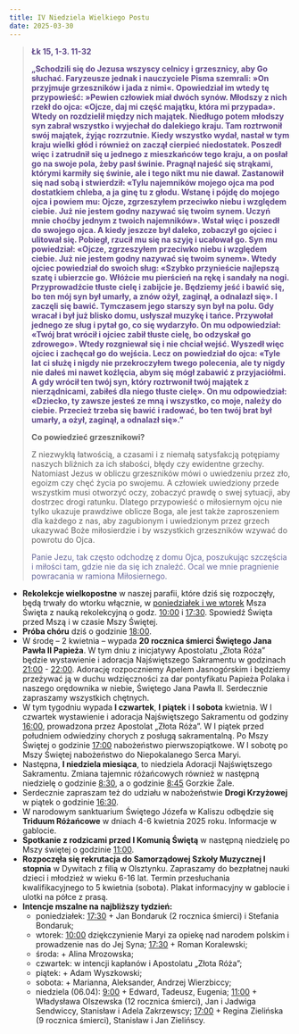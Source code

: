 ```yaml
---
title: IV Niedziela Wielkiego Postu
date: 2025-03-30
---
```


> **<span style="color: #5D4587;">Łk 15, 1-3. 11-32 </span>**
>
> **<span style="color: #5D4587;">„Schodzili się do Jezusa wszyscy celnicy i grzesznicy, aby Go słuchać. Faryzeusze jednak i nauczyciele Pisma szemrali: »On przyjmuje grzeszników i jada z nimi«. Opowiedział im wtedy tę przypowieść: »Pewien człowiek miał dwóch synów. Młodszy z nich rzekł do ojcа: «Ојcze, daj mi część majątku, która mi przypada». Wtedy on rozdzielił między nich majątek. Niedługo potem młodszy syn zabrał wszystko i wyjechał do dalekiego kraju. Tam roztrwonił swój majątek, żyjąc rozrzutnie. Kiedy wszystko wydał, nastał w tym kraju wielki głód i również on zaczął cierpieć niedostatek. Poszedł więc i zatrudnił się u jednego z mieszkańców tego kraju, a on posłał go na swoje pola, żeby pasł świnie. Pragnął najeść się strąkami, którymi karmiły się świnie, ale i tego nikt mu nie dawał. Zastanowił się nad sobą i stwierdził: «Tylu najemników mojego ojca ma pod dostatkiem chleba, a ja ginę tu z głodu. Wstanę i pójdę do mojego ojca i powiem mu: Ojcze, zgrzeszyłem przeciwko niebu i względem ciebie. Już nie jestem godny nazywać się twoim synem. Uczyń mnie choćby jednym z twoich najemników». Wstał więc i poszedł do swojego ojca. A kiedy jeszcze był daleko, zobaczył go ojciec i ulitował się. Pobiegł, rzucił mu się na szyję i ucałował go. Syn mu powiedział: «Ojcze, zgrzeszyłem przeciwko niebu i względem ciebie. Już nie jestem godny nazywać się twoim synem». Wtedy ojciec powiedział do swoich sług: «Szybko przynieście najlepszą szatę i ubierzcie go. Włóżcie mu pierścień na rękę i sandały na nogi. Przyprowadźcie tłuste cielę i zabijcie je. Będziemy jeść i bawić się, bo ten mój syn był umarły, a znów ożył, zaginął, a odnalazł się». I zaczęli się bawić. Tymczasem jego starszy syn był na polu. Gdy wracał i był już blisko domu, usłyszał muzykę i tańce. Przywołał jednego ze sług i pytał go, co się wydarzyło. On mu odpowiedział: «Twój brat wrócił i ojciec zabił tłuste cielę, bo odzyskał go zdrowego». Wtedy rozgniewał się i nie chciał wejść. Wyszedł więc ojciec i zachęcał go do wejścia. Lecz on powiedział do ojca: «Tyle lat ci służę i nigdy nie przekroczyłem twego polecenia, ale ty nigdy nie dałeś mi nawet koźlęcia, abym się mógł zabawić z przyjaciółmi. A gdy wrócił ten twój syn, który roztrwonił twój majątek z nierządnicami, zabiłeś dla niego tłuste cielę». On mu odpowiedział: «Dziecko, ty zawsze jesteś ze mną i wszystko, co moje, należy do ciebie. Przecież trzeba się bawić i radować, bo ten twój brat był umarły, a ożył, zaginął, a odnalazł się».”</span>**
>
>
>
> **Co powiedzieć grzesznikowi?**
>
> Z niezwykłą łatwością, a czasami i z niemałą satysfakcją potępiamy naszych bliźnich za ich słabości, błędy czy ewidentne grzechy. Natomiast Jezus w obliczu grzeszników mówi o uwiedzeniu przez zło, egoizm czy chęć życia po swojemu. A człowiek uwiedziony przede wszystkim musi otworzyć oczy, zobaczyć prawdę o swej sytuacji, aby dostrzec drogi ratunku. Dlatego przypowieść o miłosiernym ojcu nie tylko ukazuje prawdziwe oblicze Boga, ale jest także zaproszeniem dla każdego z nas, aby zagubionym i uwiedzionym przez grzech ukazywać Boże miłosierdzie i by wszystkich grzeszników wzywać do powrotu do Ojca.
>
> <span style="color: #666699;">Panie Jezu, tak często odchodzę z domu Ojca, poszukując szczęścia i miłości tam, gdzie nie da się ich znaleźć. Ocal we mnie pragnienie powracania w ramiona Miłosiernego.
> &nbsp;

- **Rekolekcje wielkopostne** w naszej parafii, które dziś się rozpoczęły, będą trwały do wtorku włącznie, w <u>poniedziałek i we wtorek</u> Msza Święta z nauką rekolekcyjną o godz. <u>10:00</u> i <u>17:30</u>. Spowiedź Święta przed Mszą i w czasie Mszy Świętej.
- **Próba chóru** dziś o godzinie <u>18:00</u>.
- W środę – 2 kwietnia – wypada **20 rocznica śmierci Świętego Jana Pawła II Papieża**. W tym dniu z inicjatywy Apostolatu „Złota Róża” będzie wystawienie i adoracja Najświętszego Sakramentu w godzinach <u>21:00</u> - <u>22:00</u>. Adorację rozpoczniemy Apelem Jasnogórskim i będziemy przeżywać ją w duchu wdzięczności za dar pontyfikatu Papieża Polaka i naszego orędownika w niebie, Świętego Jana Pawła II. Serdecznie zapraszamy wszystkich chętnych.
- W tym tygodniu wypada **I czwartek**, **I piątek** i **I sobota** kwietnia. W I czwartek wystawienie i adoracja Najświętszego Sakramentu od godziny <u>16:00</u>, prowadzona przez Apostolat „Złota Róża”. W I piątek przed południem odwiedziny chorych z posługą sakramentalną. Po Mszy Świętej o godzinie <u>17:00</u> nabożeństwo pierwszopiątkowe. W I sobotę po Mszy Świętej nabożeństwo do Niepokalanego Serca Maryi.
- Następna, **I niedziela miesiąca**, to niedziela Adoracji Najświętszego Sakramentu. Zmiana tajemnic różańcowych również w następną niedzielę o godzinie <u>8:30</u>, a o godzinie <u>8:45</u> Gorzkie Żale.
- Serdecznie zapraszam też do udziału w nabożeństwie **Drogi Krzyżowej** w piątek o godzinie <u>16:30</u>.
- W narodowym sanktuarium Świętego Józefa w Kaliszu odbędzie się **Triduum Różańcowe** w dniach 4-6 kwietnia 2025 roku. Informacje w gablocie.
- **Spotkanie z rodzicami przed I Komunią Świętą** w następną niedzielę po Mszy świętej o godzinie <u>11:00</u>.
- **Rozpoczęła się rekrutacja do Samorządowej Szkoły Muzycznej I stopnia** w Dywitach z filią w Olsztynku. Zapraszamy do bezpłatnej nauki dzieci i młodzież w wieku 6-16 lat. Termin przesłuchania kwalifikacyjnego to 5 kwietnia (sobota). Plakat informacyjny w gablocie i ulotki na półce z prasą.
- **Intencje mszalne na najbliższy tydzień:**
  - poniedziałek: <u>17:30</u> + Jan Bondaruk (2 rocznica śmierci) i Stefania Bondaruk;
  - wtorek: <u>10:00</u> dziękczynienie Maryi za opiekę nad narodem polskim i prowadzenie nas do Jej Syna; <u>17:30</u> + Roman Koralewski;
  - środa: + Alina Mrozowska;
  - czwartek: w intencji kapłanów i Apostolatu „Złota Róża”;
  - piątek: + Adam Wyszkowski;
  - sobota: + Marianna, Aleksander, Andrzej Wierzbiccy;
  - niedziela (06.04): <u>9:00</u> + Edward, Tadeusz, Eugenia; <u>11:00</u> + Władysława Olszewska (12 rocznica śmierci), Jan i Jadwiga Sendwiccy, Stanisław i Adela Zakrzewscy; <u>17:00</u> + Regina Zielińska (9 rocznica śmierci), Stanisław i Jan Zielińscy.
